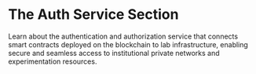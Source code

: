 # The Auth Service Section

Learn about the authentication and authorization service that connects smart contracts deployed on the blockchain to lab infrastructure, enabling secure and seamless access to institutional private networks and experimentation resources.
